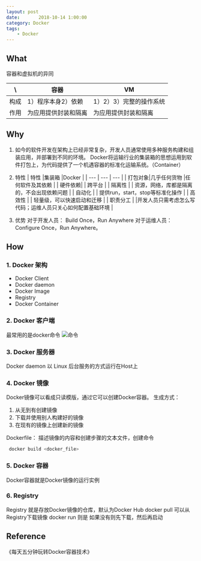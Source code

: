 ```yaml
---
layout: post
date:       2018-10-14 1:00:00
category: Docker
tags:
    - Docker
---
```



## What
容器和虚拟机的异同

| \ |容器  |VM  |
| --- | --- | --- |
| 构成 |1）程序本身2）依赖  |1）2）3）完整的操作系统  |
| 作用 |为应用提供封装和隔离  |为应用提供封装和隔离   |

## Why
1. 如今的软件开发在架构上已经非常复杂，开发人员通常使用多种服务构建和组装应用，并部署到不同的环境。
   Docker将运输行业的集装箱的思想运用到软件打包上，为代码提供了一个机遇容器的标准化运输系统。（Container）
2. 特性
| 特性 |集装箱  |Docker  |
| --- | --- | --- |
|  打包对象|几乎任何货物  |任何软件及其依赖  |
|  硬件依赖|  | 跨平台 |
| 隔离性 |  | 资源，网络，库都是隔离的，不会出现依赖问题 |
| 自动化 |  | 提供run，start，stop等标准化操作 |
| 高效性 |  | 轻量级，可以快速启动和迁移 |
| 职责分工 |  |开发人员只需考虑怎么写代码；运维人员只关心如何配置基础环境  |

3. 优势
对于开发人员： Build Once，Run Anywhere
对于运维人员： Configure Once，Run Anywhere。

## How
### 1. Docker 架构
- Docker Client
- Docker daemon
- Docker Image
- Registry
- Docker Container

### 2. Docker 客户端
最常用的是docker命令
![命令](https://run-dream.github.io/img/post/docker-cmd.png)

### 3. Docker 服务器
Docker daemon 以 Linux 后台服务的方式运行在Host上

### 4. Docker 镜像
Docker镜像可以看成只读模版，通过它可以创建Docker容器。
生成方式：

1. 从无到有创建镜像
2. 下载并使用别人构建好的镜像
3. 在现有的镜像上创建新的镜像

Dockerfile： 
描述镜像的内容和创建步骤的文本文件，创建命令

```bash
 docker build <docker_file>
```

### 5. Docker 容器
Docker容器就是Docker镜像的运行实例

### 6. Registry
Registry 就是存放Docker镜像的仓库，默认为Docker Hub
docker pull 可以从Registry下载镜像
docker run 则是 如果没有则先下载，然后再启动

## Reference
《每天五分钟玩转Docker容器技术》